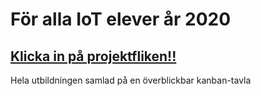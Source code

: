 # För alla IoT elever år 2020


## [Klicka in på projektfliken!!](https://github.com/noor-latif/IOT2020/projects/1?fullscreen=true)
Hela utbildningen samlad på en överblickbar kanban-tavla

